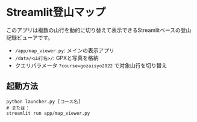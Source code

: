# Streamlit登山マップ

このアプリは複数の山行を動的に切り替えて表示できるStreamlitベースの登山記録ビューアです。

- `/app/map_viewer.py`: メインの表示アプリ
- `/data/<山行名>/`: GPXと写真を格納
- クエリパラメータ `?course=gozaisyo2022` で対象山行を切り替え

## 起動方法
```
python launcher.py [コース名]
# または：
streamlit run app/map_viewer.py